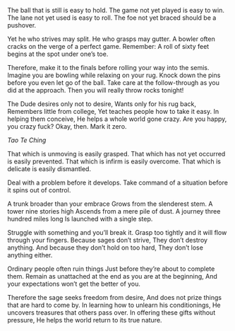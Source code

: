 The ball that is still is easy to hold.
The game not yet played is easy to win.
The lane not yet used is easy to roll.
The foe not yet braced should be a pushover.

Yet he who strives may split.
He who grasps may gutter.
A bowler often cracks on the verge of a perfect game.
Remember: A roll of sixty feet begins at the spot under one’s toe.

Therefore, make it to the finals before rolling your way into the semis.
Imagine you are bowling while relaxing on your rug.
Knock down the pins before you even let go of the ball.
Take care at the follow-through as you did at the approach.
Then you will really throw rocks tonight!

The Dude desires only not to desire,
Wants only for his rug back,
Remembers little from college,
Yet teaches people how to take it easy.
In helping them conceive,
He helps a whole world gone crazy.
Are you happy, you crazy fuck?
Okay, then.
Mark it zero.

*Tao Te Ching*

That which is unmoving is easily grasped.
That which has not yet occurred is easily prevented.
That which is infirm is easily overcome.
That which is delicate is easily dismantled.

Deal with a problem before it develops.
Take command of a situation before it spins out of control.

A trunk broader than your embrace
Grows from the slenderest stem.
A tower nine stories high
Ascends from a mere pile of dust.
A journey three hundred miles long
Is launched with a single step.

Struggle with something and you’ll break it.
Grasp too tightly and it will flow through your fingers.
Because sages don’t strive,
They don’t destroy anything.
And because they don’t hold on too hard,
They don’t lose anything either.

Ordinary people often ruin things
Just before they’re about to complete them.
Remain as unattached at the end as you are at the beginning,
And your expectations won’t get the better of you.

Therefore the sage seeks freedom from desire,
And does not prize things that are hard to come by.
In learning how to unlearn his conditionings,
He uncovers treasures that others pass over.
In offering these gifts without pressure,
He helps the world return to its true nature.